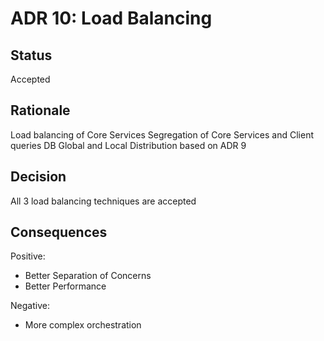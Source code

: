 # ADR 10: Load Balancing

## Status  
Accepted

## Rationale
Load balancing of Core Services
Segregation of Core Services and Client queries
DB Global and Local Distribution based on ADR 9

## Decision
All 3 load balancing techniques are accepted

## Consequences
Positive:
* Better Separation of Concerns
* Better Performance

Negative:
* More complex orchestration